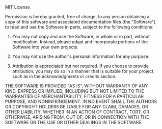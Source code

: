 MIT License

Permission is hereby granted, free of charge, to any person obtaining a copy of this software and associated documentation files (the "Software"), to read and use the Software in parts, subject to the following conditions:

1. You may not copy and use the Software, in whole or in part, without modification. Instead, please adapt and incorporate portions of the Software into your own projects.

2. You may not use the author's personal information for any purpose.

3. Attribution is appreciated but not required. If you choose to provide attribution, you may do so in a manner that is suitable for your project, such as in the acknowledgments or credits section.

THE SOFTWARE IS PROVIDED "AS IS", WITHOUT WARRANTY OF ANY KIND, EXPRESS OR IMPLIED, INCLUDING BUT NOT LIMITED TO THE WARRANTIES OF MERCHANTABILITY, FITNESS FOR A PARTICULAR PURPOSE, AND NONINFRINGEMENT. IN NO EVENT SHALL THE AUTHORS OR COPYRIGHT HOLDERS BE LIABLE FOR ANY CLAIM, DAMAGES, OR OTHER LIABILITY, WHETHER IN AN ACTION OF CONTRACT, TORT, OR OTHERWISE, ARISING FROM, OUT OF, OR IN CONNECTION WITH THE SOFTWARE OR THE USE OR OTHER DEALINGS IN THE SOFTWARE.
